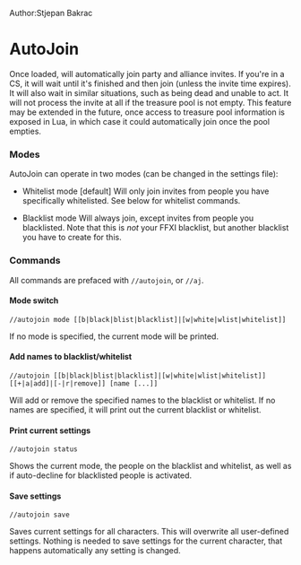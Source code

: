 Author:Stjepan Bakrac

# AutoJoin

Once loaded, will automatically join party and alliance invites. If you're in a CS, it will wait until it's finished and then join (unless the invite time expires). It will also wait in similar situations, such as being dead and unable to act. It will not process the invite at all if the treasure pool is not empty. This feature may be extended in the future, once access to treasure pool information is exposed in Lua, in which case it could automatically join once the pool empties.

### Modes

AutoJoin can operate in two modes (can be changed in the settings file):

* Whitelist mode [default]
Will only join invites from people you have specifically whitelisted. See below for whitelist commands.

* Blacklist mode
Will always join, except invites from people you blacklisted. Note that this is _not_ your FFXI blacklist, but another blacklist you have to create for this.

### Commands

All commands are prefaced with `//autojoin`, or `//aj`.

#### Mode switch

```
//autojoin mode [[b|black|blist|blacklist]|[w|white|wlist|whitelist]]
```

If no mode is specified, the current mode will be printed.

#### Add names to blacklist/whitelist

```
//autojoin [[b|black|blist|blacklist]|[w|white|wlist|whitelist]] [[+|a|add]|[-|r|remove]] [name [...]]
```

Will add or remove the specified names to the blacklist or whitelist. If no names are specified, it will print out the current blacklist or whitelist.

#### Print current settings

```
//autojoin status
```

Shows the current mode, the people on the blacklist and whitelist, as well as if auto-decline for blacklisted people is activated.

#### Save settings

```
//autojoin save
```

Saves current settings for all characters. This will overwrite all user-defined settings. Nothing is needed to save settings for the current character, that happens automatically any setting is changed.

